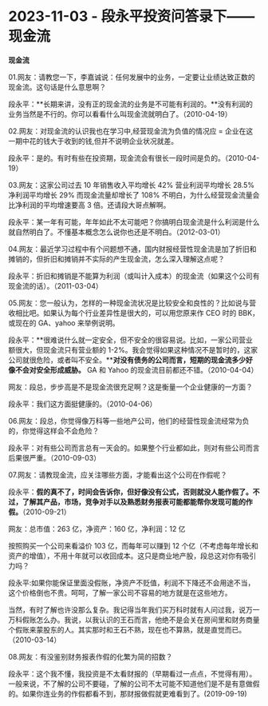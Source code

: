 # 2023-11-03 - 段永平投资问答录下——现金流

**现金流**

01.网友：请教您一下，李嘉诚说：任何发展中的业务，一定要让业绩达致正数的现金流。这句话是什么意思啊？

段永平：**长期来讲，没有正的现金流的业务是不可能有利润的。**没有利润的业务当然是不行的。你可以看看什么叫现金流就明白了。（2010-04-19）

02.网友：对现金流的认识我也在学习中,经营现金流为负值的情况应 = 企业在这一期中花的钱大于收到的钱,但并不说明企业状况就差。

段永平：是的。有时有些在投资期，现金流会有很长一段时间是负的。（2010-04-19）

03.网友：这家公司过去 10 年销售收入平均增长 42% 营业利润平均增长 28.5%净利润平均增长 29% 而现金流量却增长了 108% 不明白，为什么经营现金流量会比净利润的平均增速要高 3 倍。还请段大哥点解啊。

段永平：某一年有可能，年年如此不太可能吧？你搞明白现金流是什么利润是什么就自然明白了。不懂基本概念怎么说你也还是不明白。（2012-03-01）

04.网友：最近学习过程中有个问题想不通，国内财报经营性现金流是加了折旧和摊销的，但折旧和摊销并不实际的产生现金流，怎么深入理解这点呢？

段永平：折旧和摊销是不能算为利润（或叫计入成本）的现金流（如果这个公司有现金流的话）。（2011-03-04）

05.网友：您一般认为，怎样的一种现金流状况是比较安全和良性的？比如说与营收相比吧。如果认为每个行业差异性是很大的，可以用您原来作 CEO 时的 BBK，或现在的 GA、yahoo 来举例说明。

段永平：**很难说什么就一定安全，但不安全的很容易说。比如，一家公司营业额很大，但现金流只有营业额的 1-2%。我会觉得如果这种情况不是暂时的，这家公司就很危险，或者叫不安全。****对没有债务的公司而言，短期的现金流多少好像不会对安全形成威胁。** GA 和 Yahoo 的现金流目前都还不错。（2010-04-04）

网友：段总，步步高是不是现金流很充足啊？这是衡量一个企业健康的一方面？

段永平：我们这方面挺健康的。（2010-04-06）

06.网友：段总，你觉得像万科等一些地产公司，他们的经营性现金流经常为负的，你觉得这样会不会危险？

段永平：对有些公司而言总有一天会的。如果整个行业都如此，则对有些公司而言后果很严重。（2010-09-03）

07.网友：请教现金流，应关注哪些方面，才能看出这个公司在作假呢？

段永平：**假的真不了，时间会告诉你，但好像没有公式，否则就没人能作假了。不过，了解其产品，市场，竞争对手以及熟悉财务报表可能都能帮你发现可能的作假。**（2010-09-21）

网友：总市值：263 亿，净资产：160 亿，净利润：12 亿

按照购买一个公司来看溢价 103 亿，而每年可以赚到 12 个亿（不考虑每年增长和资产的增值），不用十年就可以收回成本。这只是商业地产股，段总这对你有吸引力吗？

段永平:如果你能保证里面没假账，净资产不贬值，利润不下降还不会用途不当，这个价格倒也不贵。呵呵，了解一家公司不容易的地方就是在这些地方。

当然，有时了解也许没那么复杂。我记得当年我们买万科时就有人问过我，说万一万科假账怎么办。我说，以我认识的王石而言，他绝不是会关在房间里和财务商量个假账来蒙股东的人。其实那时和王石不熟，现在也不算熟，就是直觉而已。（2010-03-14）

08.网友：有没鉴别财务报表作假的化繁为简的招数？

段永平：这个我不懂，我投资是不太看财报的（早期看过一点点，不觉得有用）。一般来说，不了解的公司不要碰，了解的公司不太可能不知道他们是不是有意做假的。如果你连业务的作假都看不到，那财报做假就更难看到了。(2019-09-19)